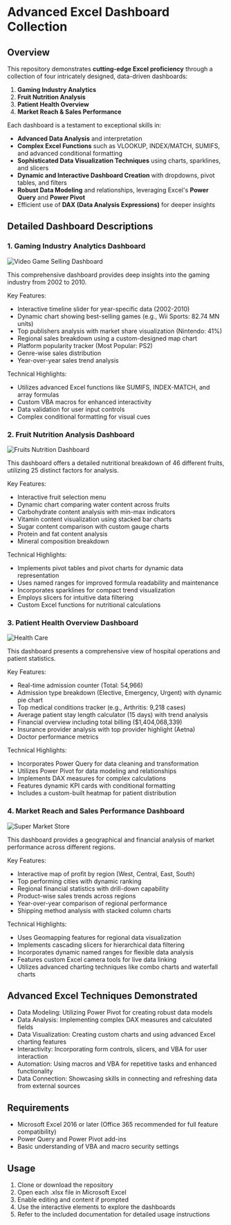 # Advanced Excel Dashboard Collection

## Overview

This repository demonstrates **cutting-edge Excel proficiency** through a collection of four intricately designed, data-driven dashboards:

1. **Gaming Industry Analytics**
2. **Fruit Nutrition Analysis**
3. **Patient Health Overview**
4. **Market Reach & Sales Performance**

Each dashboard is a testament to exceptional skills in:

- **Advanced Data Analysis** and interpretation
- **Complex Excel Functions** such as VLOOKUP, INDEX/MATCH, SUMIFS, and advanced conditional formatting
- **Sophisticated Data Visualization Techniques** using charts, sparklines, and slicers
- **Dynamic and Interactive Dashboard Creation** with dropdowns, pivot tables, and filters
- **Robust Data Modeling** and relationships, leveraging Excel's **Power Query** and **Power Pivot**
- Efficient use of **DAX (Data Analysis Expressions)** for deeper insights

## Detailed Dashboard Descriptions

### 1. Gaming Industry Analytics Dashboard
![Video Game Selling Dashboard](https://github.com/user-attachments/assets/52734e38-2038-44bc-a223-df5363193244)


This comprehensive dashboard provides deep insights into the gaming industry from 2002 to 2010.

Key Features:
- Interactive timeline slider for year-specific data (2002-2010)
- Dynamic chart showing best-selling games (e.g., Wii Sports: 82.74 MN units)
- Top publishers analysis with market share visualization (Nintendo: 41%)
- Regional sales breakdown using a custom-designed map chart
- Platform popularity tracker (Most Popular: PS2)
- Genre-wise sales distribution
- Year-over-year sales trend analysis

Technical Highlights:
- Utilizes advanced Excel functions like SUMIFS, INDEX-MATCH, and array formulas
- Custom VBA macros for enhanced interactivity
- Data validation for user input controls
- Complex conditional formatting for visual cues

### 2. Fruit Nutrition Analysis Dashboard
![Fruits Nutrition Dashboard](https://github.com/user-attachments/assets/cd7ec067-017a-4c33-9383-6bfd0daa94c3)


This dashboard offers a detailed nutritional breakdown of 46 different fruits, utilizing 25 distinct factors for analysis.

Key Features:
- Interactive fruit selection menu
- Dynamic chart comparing water content across fruits
- Carbohydrate content analysis with min-max indicators
- Vitamin content visualization using stacked bar charts
- Sugar content comparison with custom gauge charts
- Protein and fat content analysis
- Mineral composition breakdown

Technical Highlights:
- Implements pivot tables and pivot charts for dynamic data representation
- Uses named ranges for improved formula readability and maintenance
- Incorporates sparklines for compact trend visualization
- Employs slicers for intuitive data filtering
- Custom Excel functions for nutritional calculations

### 3. Patient Health Overview Dashboard
![Health Care](https://github.com/user-attachments/assets/fd27ee49-982c-4f8d-a40e-877203ab5efa)


This dashboard presents a comprehensive view of hospital operations and patient statistics.

Key Features:
- Real-time admission counter (Total: 54,966)
- Admission type breakdown (Elective, Emergency, Urgent) with dynamic pie chart
- Top medical conditions tracker (e.g., Arthritis: 9,218 cases)
- Average patient stay length calculator (15 days) with trend analysis
- Financial overview including total billing ($1,404,068,339)
- Insurance provider analysis with top provider highlight (Aetna)
- Doctor performance metrics

Technical Highlights:
- Incorporates Power Query for data cleaning and transformation
- Utilizes Power Pivot for data modeling and relationships
- Implements DAX measures for complex calculations
- Features dynamic KPI cards with conditional formatting
- Includes a custom-built heatmap for patient distribution

### 4. Market Reach and Sales Performance Dashboard
![Super Market Store](https://github.com/user-attachments/assets/cdb9e27f-fe94-4b46-b2b9-0fa3ecafef36)


This dashboard provides a geographical and financial analysis of market performance across different regions.

Key Features:
- Interactive map of profit by region (West, Central, East, South)
- Top performing cities with dynamic ranking
- Regional financial statistics with drill-down capability
- Product-wise sales trends across regions
- Year-over-year comparison of regional performance
- Shipping method analysis with stacked column charts

Technical Highlights:
- Uses Geomapping features for regional data visualization
- Implements cascading slicers for hierarchical data filtering
- Incorporates dynamic named ranges for flexible data analysis
- Features custom Excel camera tools for live data linking
- Utilizes advanced charting techniques like combo charts and waterfall charts

## Advanced Excel Techniques Demonstrated
- Data Modeling: Utilizing Power Pivot for creating robust data models
- Data Analysis: Implementing complex DAX measures and calculated fields
- Data Visualization: Creating custom charts and using advanced Excel charting features
- Interactivity: Incorporating form controls, slicers, and VBA for user interaction
- Automation: Using macros and VBA for repetitive tasks and enhanced functionality
- Data Connection: Showcasing skills in connecting and refreshing data from external sources

## Requirements
- Microsoft Excel 2016 or later (Office 365 recommended for full feature compatibility)
- Power Query and Power Pivot add-ins
- Basic understanding of VBA and macro security settings

## Usage
1. Clone or download the repository
2. Open each .xlsx file in Microsoft Excel
3. Enable editing and content if prompted
4. Use the interactive elements to explore the dashboards
5. Refer to the included documentation for detailed usage instructions

